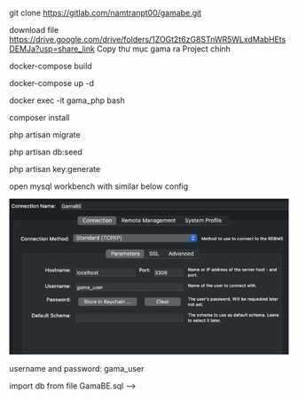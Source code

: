 
git clone https://gitlab.com/namtranpt00/gamabe.git

download file https://drive.google.com/drive/folders/1ZOGt2t6zG8STnWR5WLxdMabHEtsDEMJa?usp=share_link
Copy thư mục gama ra Project chính


docker-compose build

docker-compose up -d

docker exec -it gama_php bash 

composer install

php artisan migrate

php artisan db:seed

php artisan key:generate



open mysql workbench with similar below config 

![img.png](img.png)

username and password: gama_user

import db from file GamaBE.sql -->
